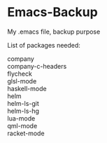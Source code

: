 Emacs-Backup
============

My .emacs file, backup purpose

List of packages needed:<br>

company<br>
company-c-headers<br>
flycheck<br>
glsl-mode<br>
haskell-mode<br>
helm<br>
helm-ls-git<br>
helm-ls-hg<br>
lua-mode<br>
qml-mode<br>
racket-mode<br>
